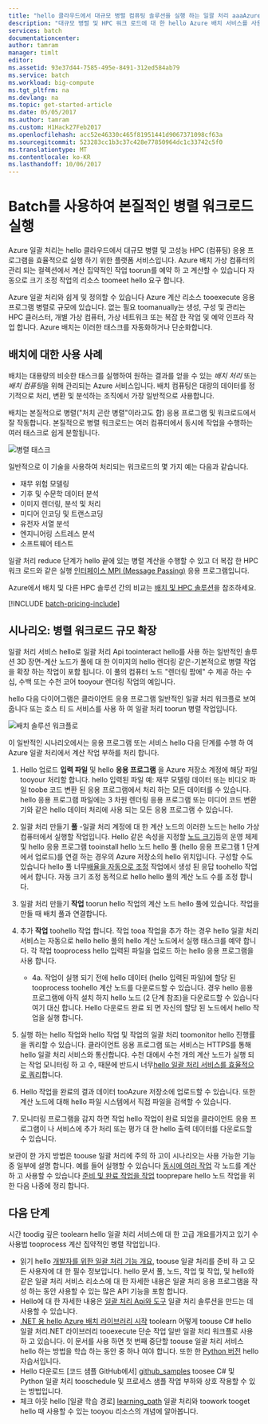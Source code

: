 ```yaml
---
title: "hello 클라우드에서 대규모 병렬 컴퓨팅 솔루션을 실행 하는 일괄 처리 aaaAzure | Microsoft Docs"
description: "대규모 병렬 및 HPC 워크 로드에 대 한 hello Azure 배치 서비스를 사용 하 여 알아봅니다"
services: batch
documentationcenter: 
author: tamram
manager: timlt
editor: 
ms.assetid: 93e37d44-7585-495e-8491-312ed584ab79
ms.service: batch
ms.workload: big-compute
ms.tgt_pltfrm: na
ms.devlang: na
ms.topic: get-started-article
ms.date: 05/05/2017
ms.author: tamram
ms.custom: H1Hack27Feb2017
ms.openlocfilehash: acc52e46330c465f81951441d9067371098cf63a
ms.sourcegitcommit: 523283cc1b3c37c428e77850964dc1c33742c5f0
ms.translationtype: MT
ms.contentlocale: ko-KR
ms.lasthandoff: 10/06/2017
---
```

# <a name="run-intrinsically-parallel-workloads-with-batch"></a>Batch를 사용하여 본질적인 병렬 워크로드 실행

Azure 일괄 처리는 hello 클라우드에서 대규모 병렬 및 고성능 HPC (컴퓨팅) 응용 프로그램을 효율적으로 실행 하기 위한 플랫폼 서비스입니다. Azure 배치 가상 컴퓨터의 관리 되는 컬렉션에서 계산 집약적인 작업 toorun를 예약 하 고 계산할 수 있습니다 자동으로 크기 조정 작업의 리소스 toomeet hello 요구 합니다.

Azure 일괄 처리와 쉽게 및 정의할 수 있습니다 Azure 계산 리소스 tooexecute 응용 프로그램 병렬로 규모에 있습니다. 없는 필요 toomanually는 생성, 구성 및 관리는 HPC 클러스터, 개별 가상 컴퓨터, 가상 네트워크 또는 복잡 한 작업 및 예약 인프라 작업 합니다. Azure 배치는 이러한 태스크를 자동화하거나 단순화합니다.

## <a name="use-cases-for-batch"></a>배치에 대한 사용 사례
배치는 대용량의 비슷한 태스크를 실행하여 원하는 결과를 얻을 수 있는 *배치 처리* 또는 *배치 컴퓨팅*을 위해 관리되는 Azure 서비스입니다. 배치 컴퓨팅은 대량의 데이터를 정기적으로 처리, 변환 및 분석하는 조직에서 가장 일반적으로 사용합니다.

배치는 본질적으로 병렬("처치 곤란 병렬"이라고도 함) 응용 프로그램 및 워크로드에서 잘 작동합니다. 본질적으로 병렬 워크로드는 여러 컴퓨터에서 동시에 작업을 수행하는 여러 태스크로 쉽게 분할됩니다.

![병렬 태스크][1]<br/>

일반적으로 이 기술을 사용하여 처리되는 워크로드의 몇 가지 예는 다음과 같습니다.

* 재무 위험 모델링
* 기후 및 수문학 데이터 분석
* 이미지 렌더링, 분석 및 처리
* 미디어 인코딩 및 트랜스코딩
* 유전자 서열 분석
* 엔지니어링 스트레스 분석
* 소프트웨어 테스트

일괄 처리 reduce 단계가 hello 끝에 있는 병렬 계산을 수행할 수 있고 더 복잡 한 HPC 워크 로드와 같은 실행 [인터페이스 MPI (Message Passing)](batch-mpi.md) 응용 프로그램입니다.

Azure에서 배치 및 다른 HPC 솔루션 간의 비교는 [배치 및 HPC 솔루션](batch-hpc-solutions.md)을 참조하세요.

[!INCLUDE [batch-pricing-include](../../includes/batch-pricing-include.md)]

## <a name="scenario-scale-out-a-parallel-workload"></a>시나리오: 병렬 워크로드 규모 확장
일괄 처리 서비스 hello로 일괄 처리 Api toointeract hello를 사용 하는 일반적인 솔루션 3D 장면-계산 노드가 풀에 대 한 이미지의 hello 렌더링 같은-기본적으로 병렬 작업을 확장 하는 작업이 포함 됩니다. 이 풀의 컴퓨터 노드 "렌더링 팜에" 수 제공 하는 수십, 수백 또는 수천 코어 tooyour 렌더링 작업의 예입니다.

hello 다음 다이어그램은 클라이언트 응용 프로그램 일반적인 일괄 처리 워크플로 보여 줍니다 또는 호스 티 드 서비스를 사용 하 여 일괄 처리 toorun 병렬 작업입니다.

![배치 솔루션 워크플로][2]

이 일반적인 시나리오에서는 응용 프로그램 또는 서비스 hello 다음 단계를 수행 하 여 Azure 일괄 처리에서 계산 작업 부하를 처리 합니다.

1. Hello 업로드 **입력 파일** 및 hello **응용 프로그램** 을 Azure 저장소 계정에 해당 파일 tooyour 처리할 합니다. hello 입력된 파일 예: 재무 모델링 데이터 또는 비디오 파일 toobe 코드 변환 된 응용 프로그램에서 처리 하는 모든 데이터를 수 있습니다. hello 응용 프로그램 파일에는 3 차원 렌더링 응용 프로그램 또는 미디어 코드 변환기와 같은 hello 데이터 처리에 사용 되는 모든 응용 프로그램 수 있습니다.
2. 일괄 처리 만들기 **풀** -일괄 처리 계정에 대 한 계산 노드의 이러한 노드는 hello 가상 컴퓨터에서 실행할 작업입니다. Hello 같은 속성을 지정할 [노드 크기](../cloud-services/cloud-services-sizes-specs.md)등의 운영 체제 및 hello 응용 프로그램 tooinstall hello 노드 hello 풀 (hello 응용 프로그램 1 단계에서 업로드)를 연결 하는 경우의 Azure 저장소의 hello 위치입니다. 구성할 수도 있습니다 hello 풀 너무[배율을 자동으로 조정](batch-automatic-scaling.md) 작업에서 생성 된 응답 toohello 작업에서 합니다. 자동 크기 조정 동적으로 hello hello 풀의 계산 노드 수를 조정 합니다.
3. 일괄 처리 만들기 **작업** toorun hello 작업의 계산 노드 hello 풀에 있습니다. 작업을 만들 때 배치 풀과 연결합니다.
4. 추가 **작업** toohello 작업 합니다. 작업 tooa 작업을 추가 하는 경우 hello 일괄 처리 서비스는 자동으로 hello hello 풀의 hello 계산 노드에서 실행 태스크를 예약 합니다. 각 작업 tooprocess hello 입력된 파일을 업로드 하는 hello 응용 프로그램을 사용 합니다.
   
   * 4a. 작업이 실행 되기 전에 hello 데이터 (hello 입력된 파일)에 할당 된 tooprocess toohello 계산 노드를 다운로드할 수 있습니다. 경우 hello 응용 프로그램에 아직 설치 하지 hello 노드 (2 단계 참조)을 다운로드할 수 있습니다 여기 대신 합니다. Hello 다운로드 완료 되 면 자신의 할당 된 노드에서 hello 작업을 실행 합니다.
5. 실행 하는 hello 작업와 hello 작업 및 작업의 일괄 처리 toomonitor hello 진행률을 쿼리할 수 있습니다. 클라이언트 응용 프로그램 또는 서비스는 HTTPS를 통해 hello 일괄 처리 서비스와 통신합니다. 수천 대에서 수천 개의 계산 노드가 실행 되는 작업 모니터링 하 고 수, 때문에 반드시 너무[hello 일괄 처리 서비스를 효율적으로 쿼리](batch-efficient-list-queries.md)합니다.
6. Hello 작업을 완료의 결과 데이터 tooAzure 저장소에 업로드할 수 있습니다. 또한 계산 노드에 대해 hello 파일 시스템에서 직접 파일을 검색할 수 있습니다.
7. 모니터링 프로그램을 감지 하면 작업 hello 작업이 완료 되었을 클라이언트 응용 프로그램이 나 서비스에 추가 처리 또는 평가 대 한 hello 출력 데이터를 다운로드할 수 있습니다.

보관이 한 가지 방법은 toouse 일괄 처리에 주의 하 고이 시나리오는 사용 가능한 기능 중 일부에 설명 합니다. 예를 들어 실행할 수 있습니다 [동시에 여러 작업](batch-parallel-node-tasks.md) 각 노드를 계산 하 고 사용할 수 있습니다 [준비 및 완료 작업을 작업](batch-job-prep-release.md) tooprepare hello 노드 작업을 위한 다음 나중에 정리 합니다.

## <a name="next-steps"></a>다음 단계
시간 toodig 깊은 toolearn hello 일괄 처리 서비스에 대 한 고급 개요를가지고 있기 수 사용법 tooprocess 계산 집약적인 병렬 작업입니다.

* 읽기 hello [개발자를 위한 일괄 처리 기능 개요](batch-api-basics.md), toouse 일괄 처리를 준비 하 고 모든 사용자에 대 한 필수 정보입니다. hello 문서 풀, 노드, 작업 및 작업, 및 hello와 같은 일괄 처리 서비스 리소스에 대 한 자세한 내용은 일괄 처리 응용 프로그램을 작성 하는 동안 사용할 수 있는 많은 API 기능을 포함 합니다.
* Hello에 대 한 자세한 내용은 [일괄 처리 Api와 도구](batch-apis-tools.md) 일괄 처리 솔루션을 만드는 데 사용할 수 있습니다.
* [.NET 용 hello Azure 배치 라이브러리 시작](batch-dotnet-get-started.md) toolearn 어떻게 toouse C# hello 일괄 처리.NET 라이브러리 tooexecute 단순 작업 일반 일괄 처리 워크플로 사용 하 고 있습니다. 이 문서를 사용 하면 첫 번째 중단할 toouse 일괄 처리 서비스 hello 하는 방법을 학습 하는 동안 중 하나 여야 합니다. 또한 한 [Python 버전](batch-python-tutorial.md) hello 자습서입니다.
* Hello 다운로드 [코드 샘플 GitHub에서] [ github_samples] toosee C# 및 Python 일괄 처리 tooschedule 및 프로세스 샘플 작업 부하와 상호 작용할 수 있는 방법입니다.
* 체크 아웃 hello [일괄 학습 경로] [ learning_path] 일괄 처리와 toowork tooget hello 때 사용할 수 있는 tooyou 리소스의 개념에 알아봅니다.


[github_samples]: https://github.com/Azure/azure-batch-samples
[learning_path]: https://azure.microsoft.com/documentation/learning-paths/batch/

[1]: ./media/batch-technical-overview/tech_overview_01.png
[2]: ./media/batch-technical-overview/tech_overview_02.png
